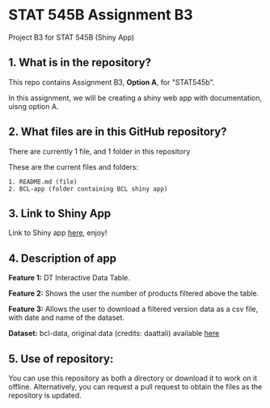 # STAT 545B Assignment B3

Project B3 for STAT 545B (Shiny App)

## 1. What is in the repository?

This repo contains Assignment B3, **Option A**, for "STAT545b". 

In this assignment, we will be creating a shiny web app with documentation, uisng option A.

## 2. What files are in this GitHub repository?

There are currently 1 file, and 1 folder in this repository

These are the current files and folders:
```
1. README.md (file)
2. BCL-app (folder containing BCL shiny app)
```

## 3. Link to Shiny App

Link to Shiny app [here](https://spencerlee.shinyapps.io/bcl-app/), enjoy!

## 4. Description of app

**Feature 1:** DT Interactive Data Table.

**Feature 2:** Shows the user the number of products filtered above the table.

**Feature 3:** Allows the user to download a filtered version data as a csv file, with date and name of the dataset.

**Dataset:** bcl-data, original data (credits: daattali) available [here](https://github.com/daattali/shiny-server/blob/master/bcl/data/bcl-data.csv)

## 5. Use of repository: 

You can use this repository as both a directory or download it to work on it offline. Alternatively, you can request a pull request to obtain the files as the repository is updated.

